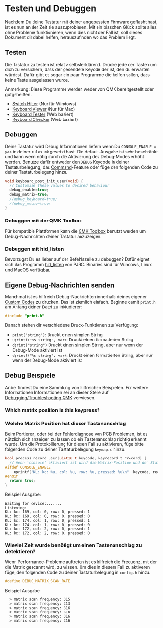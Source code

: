 # Testen und Debuggen

Nachdem Du deine Tastatur mit deiner angepassten Firmware geflasht hast, ist es nun an der Zeit sie auszuprobieren. Mit ein bisschen Glück sollte alles ohne Probleme funktionieren, wenn dies nicht der Fall ist, soll dieses Dokument dir dabei helfen, herauszufinden wo das Problem liegt.

## Testen

Die Tastatur zu testen ist relativ selbsterklärend. Drücke jede der Tasten um dich zu versichern, dass der gesendete Keyode der ist, den du erwarten würdest. Dafür gibt es sogar ein paar Programme die helfen sollen, dass keine Taste ausgelassen wurde.

Anmerkung: Diese Programme werden weder von QMK bereitgestellt oder gutgeheißen.

* [Switch Hitter](https://elitekeyboards.com/switchhitter.php) (Nur für Windows)
* [Keyboard Viewer](https://www.imore.com/how-use-keyboard-viewer-your-mac) (Nur für Mac)
* [Keyboard Tester](https://www.keyboardtester.com) (Web basiert)
* [Keyboard Checker](https://keyboardchecker.com) (Web basiert)

## Debuggen

Deine Tastatur wird Debug Informationen liefern wenn Du `CONSOLE_ENABLE = yes` in deiner `rules.mk` gesetzt hast. Die default-Ausgabe ist sehr beschränkt und kann wenn nötig durch die Aktivierung des Debug-Modes erhöht werden. Benutze dafür entweder den `DEBUG` Keycode in deiner Tastaturbelegung, das [Command](de/feature_command.md)-Feature oder füge den folgenden Code zu deiner Tastaturbelegung hinzu.

```c
void keyboard_post_init_user(void) {
  // Customise these values to desired behaviour
  debug_enable=true;
  debug_matrix=true;
  //debug_keyboard=true;
  //debug_mouse=true;
}
```

### Debuggen mit der QMK Toolbox

Für kompatible Plattformen kann die [QMK Toolbox](https://github.com/qmk/qmk_toolbox) benutzt werden um Debug-Nachrichten deiner Tastatur anzuzeigen.

### Debuggen mit hid_listen

Bevorzugst Du es lieber auf der Befehlszeile zu debuggen? Dafür eignet sich das Programm [hid_listen](https://www.pjrc.com/teensy/hid_listen.html) von PJRC. Binaries sind für Windows, Linux und MacOS verfügbar.

<!-- FIXME: Describe the debugging messages here. -->

## Eigene Debug-Nachrichten senden

Manchmal ist es hilfreich Debug-Nachrichten innerhalb deines eigenen [Custom Codes](de/custom_quantum_functions.md) zu drucken. Das ist ziemlich einfach. Beginne damit `print.h` am Anfang deiner Datei zu inkludieren:

```c
#include "print.h"
```

Danach stehen dir verschiedene Druck-Funktionen zur Verfügung:

* `print("string")`: Druckt einen simplen String
* `uprintf("%s string", var)`: Druckt einen formatierten String
* `dprint("string")` Druckt einen simplen String, aber nur wenn der Debug-Mode aktiviert ist
* `dprintf("%s string", var)`: Druckt einen formatierten String, aber nur wenn der Debug-Mode aktiviert ist

## Debug Beispiele

Anbei findest Du eine Sammlung von hilfreichen Beispielen. Für weitere Informationen Informationen sei an dieser Stelle auf [Debugging/Troubleshooting QMK](de/faq_debug.md) verwiesen.

### Which matrix position is this keypress?
### Welche Matrix Position hat dieser Tastenanschlag

Beim Portieren, oder bei der Fehlerdiagnose von PCB Problemen, ist es nützlich sich anzeigen zu lassen ob ein Tastenanschlag richtig erkannt wurde. Um die Protokollierung für diesen Fall zu aktivieren, füge bitte folgenden Code zu deiner Tastaturbelegung `keymap.c` hinzu.

```c
bool process_record_user(uint16_t keycode, keyrecord_t *record) {
  // Wenn 'console' aktiviert ist wird die Matrix-Position und der Status jedes Tastenanschlags ausgegeben 
#ifdef CONSOLE_ENABLE
    uprintf("KL: kc: %u, col: %u, row: %u, pressed: %u\n", keycode, record->event.key.col, record->event.key.row, record->event.pressed);
#endif 
  return true;
}
```

Beispiel Ausgabe:
```text
Waiting for device:.......
Listening:
KL: kc: 169, col: 0, row: 0, pressed: 1
KL: kc: 169, col: 0, row: 0, pressed: 0
KL: kc: 174, col: 1, row: 0, pressed: 1
KL: kc: 174, col: 1, row: 0, pressed: 0
KL: kc: 172, col: 2, row: 0, pressed: 1
KL: kc: 172, col: 2, row: 0, pressed: 0
```

### Wieviel Zeit wurde benötigt um einen Tastenanschlag zu detektieren?

Wenn Performance-Probleme auftreten ist es hilfreich die Frequenz, mit der die Matrix gescannt wird, zu wissen. Um dies in diesem Fall zu aktiveren füge, den folgenden Code zu deiner Tastaturbelegung in `config.h` hinzu.

```c
#define DEBUG_MATRIX_SCAN_RATE
```

Beispiel Ausgabe
```text
  > matrix scan frequency: 315
  > matrix scan frequency: 313
  > matrix scan frequency: 316
  > matrix scan frequency: 316
  > matrix scan frequency: 316
  > matrix scan frequency: 316
```
